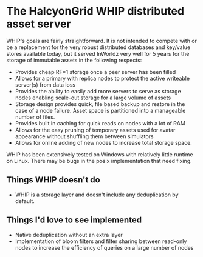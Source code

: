 # The HalcyonGrid WHIP distributed asset server

WHIP's goals are fairly straightforward. It is not intended to compete with or be a replacement for the very robust distributed databases and key/value stores available today, but it served InWorldz very well for 5 years for the storage of immutable assets in the following respects:

* Provides cheap RF=1 storage once a peer server has been filled
* Allows for a primary with replica nodes to protect the active writeable server(s) from data loss
* Provides the ability to easily add more servers to serve as storage nodes enabling scale-out storage for a large volume of assets
* Storage design provides quick, file based backup and restore in the case of a node failure. Asset space is partitioned into a manageable number of files.
* Provides built in caching for quick reads on nodes with a lot of RAM
* Allows for the easy pruning of temporary assets used for avatar appearance without shuffling them between simulators
* Allows for online adding of new nodes to increase total storage space.

WHIP has been extensively tested on Windows with relatively little runtime on Linux.
There may be bugs in the posix implementation that need fixing.

## Things WHIP doesn't do
* WHIP is a storage layer and doesn't include any deduplication by default.

## Things I'd love to see implemented
* Native deduplication without an extra layer
* Implementation of bloom filters and filter sharing between read-only nodes to increase the efficiency of queries on a large number of nodes
